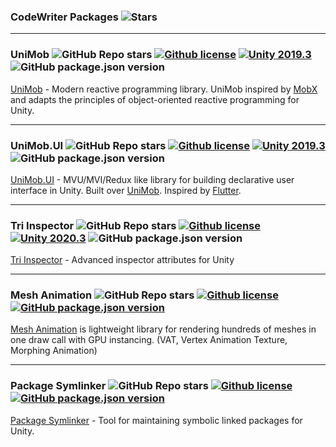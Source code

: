 ### CodeWriter Packages ![Stars](https://img.shields.io/github/stars/codewriter-packages?style=social)

<hr>

### UniMob ![GitHub Repo stars](https://img.shields.io/github/stars/codewriter-packages/unimob?style=flat-square) [![Github license](https://img.shields.io/github/license/codewriter-packages/UniMob.svg?style=flat-square)](#) [![Unity 2019.3](https://img.shields.io/badge/Unity-2019.3+-2296F3.svg?style=flat-square)](#) ![GitHub package.json version](https://img.shields.io/github/package-json/v/codewriter-packages/UniMob?style=flat-square)
[UniMob](https://github.com/codewriter-packages/UniMob#readme) - Modern reactive programming library. UniMob inspired by [MobX](https://github.com/mobxjs/mobx) and adapts the principles of object-oriented reactive programming for Unity.

<hr>

### UniMob.UI ![GitHub Repo stars](https://img.shields.io/github/stars/codewriter-packages/unimob.ui?style=flat-square) [![Github license](https://img.shields.io/github/license/codewriter-packages/UniMob.UI.svg?style=flat-square)](#) [![Unity 2019.3](https://img.shields.io/badge/Unity-2019.3+-2296F3.svg?style=flat-square)](#) ![GitHub package.json version](https://img.shields.io/github/package-json/v/codewriter-packages/UniMob.UI?style=flat-square)
[UniMob.UI](https://github.com/codewriter-packages/unimob.ui#readme) - MVU/MVI/Redux like library for building declarative user interface in Unity. Built over [UniMob](https://github.com/codewriter-packages/UniMob). Inspired by [Flutter](https://github.com/flutter/flutter).

<hr>

### Tri Inspector ![GitHub Repo stars](https://img.shields.io/github/stars/codewriter-packages/tri-inspector?style=flat-square) [![Github license](https://img.shields.io/github/license/codewriter-packages/Tri-Inspector.svg?style=flat-square)](#) [![Unity 2020.3](https://img.shields.io/badge/Unity-2020.3+-2296F3.svg?style=flat-square)](#) ![GitHub package.json version](https://img.shields.io/github/package-json/v/codewriter-packages/Tri-Inspector?style=flat-square)
[Tri Inspector](https://github.com/codewriter-packages/tri-inspector#readme) - Advanced inspector attributes for Unity

<hr>

### Mesh Animation ![GitHub Repo stars](https://img.shields.io/github/stars/codewriter-packages/mesh-animation?style=flat-square) [![Github license](https://img.shields.io/github/license/codewriter-packages/Mesh-Animation.svg)](#) [![GitHub package.json version](https://img.shields.io/github/package-json/v/codewriter-packages/Mesh-Animation?style=flat-square)](#)
[Mesh Animation](https://github.com/codewriter-packages/mesh-animation#readme) is lightweight library for rendering hundreds of meshes in one draw call with GPU instancing. (VAT, Vertex Animation Texture, Morphing Animation) 

<hr>

### Package Symlinker ![GitHub Repo stars](https://img.shields.io/github/stars/codewriter-packages/package-symlinker?style=flat-square) [![Github license](https://img.shields.io/github/license/codewriter-packages/Package-Symlinker.svg?style=flat-square)](#) [![GitHub package.json version](https://img.shields.io/github/package-json/v/codewriter-packages/Package-Symlinker?style=flat-square)](#)
[Package Symlinker](https://github.com/codewriter-packages/package-symlinker#readme) - Tool for maintaining symbolic linked packages for Unity.
